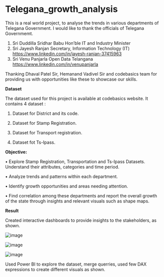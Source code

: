 # Telegana_growth_analysis

This is a real world project, to analyse the trends in various departments of Telegana Government. I would like to thank the officials of Telegana Governmemt.

1. Sri Duddilla Sridhar Babu
Hon’ble IT and Industry Minister
2. Sri Jayesh Ranjan
Secretary, Information Technology (IT)
https://www.linkedin.com/in/jayesh-ranjan-37415963
3. Sri Venu Panjarla
Open Data Telangana
https://www.linkedin.com/in/venupanjarla

Thanking Dhaval Patel Sir, Hemanand Vadivel Sir and codebasics team for providing us with opportunities like these to showcase our skills.


**Dataset**

The dataset used for this project is available at codebasics website. It contains 4 dataset : 

1. Dataset for District and its code.

2. Dataset for Stamp Registration.

3. Dataset for Transport registration.

4. Dataset fot Ts-Ipass.


**Objective:**


• Explore Stamp Registration, Transportation and Ts-Ipass Datasets.
Understand their attributes, categories and time period.

• Analyze trends and patterns within each department.

• Identify growth opportunities and areas needing attention.

• Find correlation among these departments and report the overall growth of the 
state through insights and relevant visuals such as shape maps.

**Result**

Created interactive dashboards to provide insights to the stakeholders, as shown.

![image](https://github.com/sprashant19/Telegana_growth_analysis/assets/95329476/f3defcaf-171a-45db-a916-adc80218f937)

![image](https://github.com/sprashant19/Telegana_growth_analysis/assets/95329476/376f30af-879f-4079-a76b-b22c8ddbb9ee)

![image](https://github.com/sprashant19/Telegana_growth_analysis/assets/95329476/1d4a5538-9893-489d-940f-063bb177e072)


Used Power BI to explore the dataset, merge querries, used few DAX expressions to create different visuals as shown.




